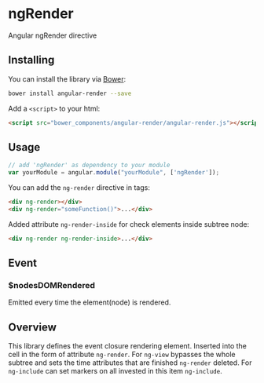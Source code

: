 ngRender
=======

Angular ngRender directive


## Installing

You can install the library via [Bower](http://bower.io/):

```sh
bower install angular-render --save
```

Add a `<script>` to your html:

```html
<script src="bower_components/angular-render/angular-render.js"></script>
```

## Usage

```js
// add 'ngRender' as dependency to your module
var yourModule = angular.module("yourModule", ['ngRender']);
```

You can add the `ng-render` directive in tags:
```html
<div ng-render></div>
<div ng-render="someFunction()">...</div>
````

Added attribute `ng-render-inside` for check elements inside subtree node:
```html
<div ng-render ng-render-inside>...</div>
````

## Event

### $nodesDOMRendered

Emitted every time the element(node) is rendered.

## Overview

This library defines the event closure rendering element. Inserted into the cell in the form of attribute `ng-render`. 
For `ng-view` bypasses the whole subtree and sets the time attributes that are finished `ng-render` deleted. 
For `ng-include` can set markers on all invested in this item `ng-include`. 